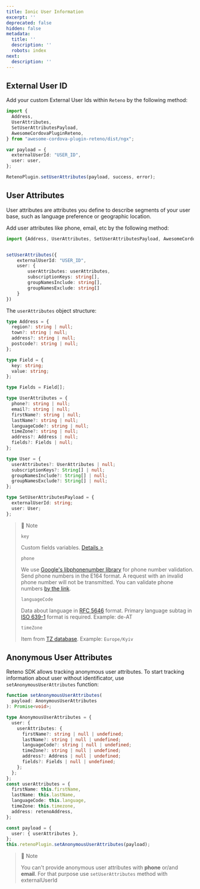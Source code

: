 ```yaml
---
title: Ionic User Information
excerpt: ''
deprecated: false
hidden: false
metadata:
  title: ''
  description: ''
  robots: index
next:
  description: ''
---
```

## External User ID

Add your custom External User Ids within `Reteno` by the following method:

```typescript
import {
  Address,
  UserAttributes,
  SetUserAttributesPayload,
  AwesomeCordovaPluginReteno,
} from "awesome-cordova-plugin-reteno/dist/ngx";

var payload = {
  externalUserId: "USER_ID",
  user: user,
};

RetenoPlugin.setUserAttributes(payload, success, error);
```

## User Attributes

User attributes are attributes you define to describe segments of your user base, such as language preference or geographic location.

Add user attributes like phone, email, etc by the following method:

```typescript
import {Address, UserAttributes, SetUserAttributesPayload, AwesomeCordovaPluginReteno} from "awesome-cordova-plugin-reteno/dist/ngx";


setUserAttributes({
    externalUserId: "USER_ID",
    user: {
        userAttributes: userAttributes,
        subscriptionKeys: string[],
        groupNamesInclude: string[],
        groupNamesExclude: string[]
    }
})
```

The `userAttributes` object structure:

```typescript
type Address = {
  region?: string | null;
  town?: string | null;
  address?: string | null;
  postcode?: string | null;
};

type Field = {
  key: string;
  value: string;
};

type Fields = Field[];

type UserAttributes = {
  phone?: string | null;
  email?: string | null;
  firstName?: string | null;
  lastName?: string | null;
  languageCode?: string | null;
  timeZone?: string | null;
  address?: Address | null;
  fields?: Fields | null;
};

type User = {
  userAttributes?: UserAttributes | null;
  subscriptionKeys?: String[] | null;
  groupNamesInclude?: String[] | null;
  groupNamesExclude?: String[] | null;
};

type SetUserAttributesPayload = {
  externalUserId: string;
  user: User;
};
```

> 📘 Note
>
> `key`
>
> Custom fields variables. [Details >](https://yespo.io/support/how-add-additional-contact-fields#Updating-Custom-Fields-with-Data-from-Custom-Events-via-SDK)
>
> `phone`
>
> We use [Google's libphonenumber library](https://github.com/google/libphonenumber "\{rel='nofollow'}")  for phone number validation. Send phone numbers in the E164 format. A request with an invalid phone number will not be transmitted. You can validate phone numbers [by the link](https://libphonenumber.appspot.com/).
>
> `languageCode`
>
> Data about language in [RFC 5646](https://www.rfc-editor.org/rfc/rfc5646.html "\{rel='nofollow'}") format. Primary language subtag in [ISO 639-1](https://en.wikipedia.org/wiki/List_of_ISO_639-1_codes "\{rel='nofollow'}") format is required. Example: de-AT
>
> `timeZone`
>
> Item from [TZ database](https://en.wikipedia.org/wiki/List_of_tz_database_time_zones "\{rel='nofollow'}"). Example: `Europe/Kyiv`

## Anonymous User Attributes

Reteno SDK allows tracking anonymous user attributes. To start tracking information about user without identificator, use `setAnonymousUserAttributes` function:

```typescript
function setAnonymousUserAttributes(
  payload: AnonymousUserAttributes
): Promise<void>;

type AnonymousUserAttributes = {
  user: {
    userAttributes: {
      firstName?: string | null | undefined;
      lastName?: string | null | undefined;
      languageCode?: string | null | undefined;
      timeZone?: string | null | undefined;
      address?: Address | null | undefined;
      fields?: Fields | null | undefined;
    };
  };
};
const userAttributes = {
  firstName: this.firstName,
  lastName: this.lastName,
  languageCode: this.language,
  timeZone: this.timezone,
  address: retenoAddress,
};

const payload = {
  user: { userAttributes },
};
this.retenoPlugin.setAnonymousUserAttributes(payload);
```

> 📘 Note
>
> You can't provide anonymous user attributes with **phone** or/and **email**. For that purpose use `setUserAttributes` method with externalUserId
